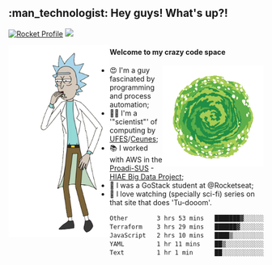 
<h2> :man_technologist: Hey guys! What's up?!</h2>
                                                                         
[![Rocket Profile](https://img.shields.io/static/v1?label=Rocketseat&message=Profile&colorA=purple&color=black&logo=Rocket&logoColor=white)](https://app.rocketseat.com.br/me/elyabe)
<a href="https://www.linkedin.com/in/elyabe/"><img src="https://img.shields.io/badge/LinkedIn-informational?logo=linkedin"/></a>

<img align='left' src="https://raw.githubusercontent.com/Elyabe/Elyabe/master/images/rick-dancing.gif" width='200'>

                       
#### Welcome to my crazy code space 
<img align='right' src="https://raw.githubusercontent.com/Elyabe/elyabe/master/images/portal-3.gif" width='200'>

- :heart_eyes: I'm a guy fascinated by programming and process automation; 
- :office_worker: I'm a '"scientist"' of computing by [UFES](http://ufes.br)/[Ceunes](http://ceunes.ufes.br);
- :books: I worked with AWS in the [Proadi-SUS](https://www.einstein.br/responsabilidade-social/atuacao-com-o-ministerio-da-saude/proadi-sus) - [HIAE Big Data Project](https://www1.folha.uol.com.br/seminariosfolha/2019/05/cooperacao-entre-governo-e-hospital-leva-inteligencia-artificial-para-a-rede-publica.shtml);
- :rocket: I was a GoStack student at @Rocketseat;
- :movie_camera: I love watching (specially sci-fi) series on that site that does 'Tu-dooom'.

<!--START_SECTION:waka-->

```txt
Other        3 hrs 53 mins   ███████▓░░░░░░░░░░░░░░░░░   30.08 %
Terraform    3 hrs 29 mins   ██████▓░░░░░░░░░░░░░░░░░░   26.96 %
JavaScript   2 hrs 10 mins   ████▒░░░░░░░░░░░░░░░░░░░░   16.75 %
YAML         1 hr 11 mins    ██▒░░░░░░░░░░░░░░░░░░░░░░   09.20 %
Text         1 hr 1 min      ██░░░░░░░░░░░░░░░░░░░░░░░   07.93 %
```

<!--END_SECTION:waka-->
